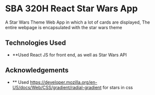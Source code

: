 # SBA 320H React Star Wars App

A Star Wars Theme Web App in which a lot of cards are displayed, The entire webpage  is encapsulated with the star wars theme

## Technologies Used
- **Used React JS for front end, as well as Star Wars API

## Acknowledgements
- ** Used https://developer.mozilla.org/en-US/docs/Web/CSS/gradient/radial-gradient for stars in css








